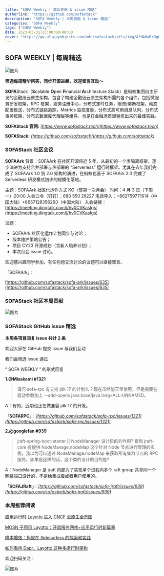 ```yaml
---
title: "SOFA Weekly | 本周贡献 & issue 精选"
authorlink: "https://github.com/sofastack"
description: "SOFA Weekly | 本周贡献 & issue 精选"
categories: "SOFA Weekly"
tags: ["SOFA Weekly"]
date: 2023-03-31T15:00:00+08:00
cover: "https://gw.alipayobjects.com/mdn/sofastack/afts/img/A*NAHaRrQqGzAAAAAAAAAAAAAAARQnAQ"
---
```


## SOFA WEEKLY | 每周精选

![图片](https://p3-juejin.byteimg.com/tos-cn-i-k3u1fbpfcp/1e08fca65f7643c783d33f590bb41d5a~tplv-k3u1fbpfcp-zoom-1.image)

**筛选每周精华问答，同步开源进展，欢迎留言互动～**

**SOFA**Stack（**S**calable **O**pen **F**inancial **A**rchitecture Stack）是蚂蚁集团自主研发的金融级云原生架构，包含了构建金融级云原生架构所需的各个组件，包括微服务研发框架，RPC 框架，服务注册中心，分布式定时任务，限流/熔断框架，动态配置推送，分布式链路追踪，Metrics 监控度量，分布式高可用消息队列，分布式事务框架，分布式数据库代理层等组件，也是在金融场景里锤炼出来的最佳实践。

**SOFAStack 官网:** *[https://www.sofastack.tech](https://www.sofastack.tech)*

**SOFAStack:** *[https://github.com/sofastack](https://github.com/sofastack)*

### SOFAStack 社区会议

**SOFAArk**
背景：SOFAArk 在社区开源将近 5 年，从最初的一个类隔离框架，逐步演进为支持合并部署与热部署的 “Serverless” 运行时框架。尤其在去年我们完成了 SOFAArk 1.0 到 2.0 架构的演进，在蚂蚁也基于 SOFAArk 2.0 完成了 Serverless 研发模式初步的规模化落地。

主题：SOFAArk 社区化运作方式 KO（暨第一次月会）
时间：4 月 3 日（下周一）20:00
入会口令（钉钉）：683 550 26227
电话呼入：+862759771614（中国大陆）+8657128356290（中国大陆）
入会链接：[https://meeting.dingtalk.com/j/hv0CVKasIgs](https://meeting.dingtalk.com/j/hv0CVKasIgs)

议题：
- SOFAArk 社区化运作计划同步与讨论；
- 版本维护策略公告；
- 项目 CY23 开源规划（含新人培养计划）；
- 本次月会 issue 讨论。

欢迎感兴趣同学参加，有任何想交流讨论的议题可以直接留言。

「SOFAArk」： 

[https://github.com/sofastack/sofa-ark/issues/635](https://github.com/sofastack/sofa-ark/issues/635)

### SOFAStack 社区本周贡献

![图片](https://mdn.alipayobjects.com/huamei_soxoym/afts/img/A*MgstQrvozwUAAAAAAAAAAAAADrGAAQ/original)

### SOFAStack GitHub issue 精选

**本周各项目回复 issue 共计 2 条**

欢迎大家在 GitHub 提交 issue 与我们互动

我们会筛选 issue 通过 

" SOFA WEEKLY " 的形式回复

**1.@Misakami  #1321**

> 请问 sofa-rpc 有支持 jdk 17 的计划么？现在虽然能正常使用，但是需要在启动参数加上 --add-opens java.base/java.lang=ALL-UNNAMED。

A：有的，近期也正在做兼容 jdk 17 的开发。

**「SOFARPC」**：*[https://github.com/sofastack/sofa-rpc/issues/1321](https://github.com/sofastack/sofa-rpc/issues/1321)*

**2.@googlefan  #939** 

> jraft-spring-boot-starter || NodeManager 设计目的的作用?
看到 jraft-core 有提供 NodeManage.nodeMap 这个针对 Node 节点进行管理的实例，我以为可以通过 NodeManage.nodeMap 来获取所有集群节点的 RPC 服务，如果是这样的话，这个类的设计的目的是?

A：NodeManager 是 jraft 内部为了实现单个进程内多个 raft group 共享同一个网络端口设计的，不是给集成着或者用户使用的。

**「SOFAJRaft」**：*[https://github.com/sofastack/sofa-jraft/issues/939](https://github.com/sofastack/sofa-jraft/issues/939)*

### 本周推荐阅读

[应用运行时 Layotto 进入 CNCF 云原生全景图](https://mp.weixin.qq.com/s?__biz=MzUzMzU5Mjc1Nw==&mid=2247501562&idx=1&sn=67f6fdf0d630ffefc1635b82651a1b2f&chksm=faa32920cdd4a03604cff93e9de80df78094a4211dee0d34409ec8a6edbf3d043615e9e7431d&scene=21)

[MOSN 子项目 Layotto：开启服务网格+应用运行时新篇章](https://mp.weixin.qq.com/s?__biz=MzUzMzU5Mjc1Nw==&mid=2247488835&idx=1&sn=d645b9abc866048e679b56bfe3b72482&chksm=faa0fa99cdd7738ff1749ae75b1670f953c92b70dcf0358337977438fd74b632b21a7b17ece3&scene=21)

[降本增效：蚂蚁在 Sidecarless 的探索和实践](https://mp.weixin.qq.com/s?__biz=MzUzMzU5Mjc1Nw==&mid=2247517989&idx=1&sn=1b49b68c9281d0c2514fa4caa38284fb&chksm=faa368ffcdd4e1e9fa5361d6ea376bbc426272c7a32250cc67ae27dcd84a6113b4a016a1518d&scene=21)

[如何看待 Dapr、Layotto 这种多运行时架构](https://mp.weixin.qq.com/s?__biz=MzUzMzU5Mjc1Nw==&mid=2247510516&idx=1&sn=eff21915cd0ac1a8c8e3f126b549a605&chksm=faa3462ecdd4cf38ab6ab0c7201902fb53d54cea4865f9b7d7cdcdc7eaa00cf354d8b05e5393&scene=21)

欢迎扫码关注：

![图片](https://p3-juejin.byteimg.com/tos-cn-i-k3u1fbpfcp/e19d0a6d7f734ad6a585cde82ae4f3bf~tplv-k3u1fbpfcp-zoom-1.image)
